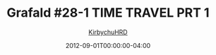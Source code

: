 ---
title: "Grafald #28-1 TIME TRAVEL PRT 1"
type: "image"
date: 2012-09-01T00:00:00-04:00
draft: false
categories: ["Grafald"]
image_path: "../img/2012/28-1.png"
alt_text: ""
is_subpage: true
author: "[KirbychuHRD](https://cohost.org/KirbychuHRD)"
---